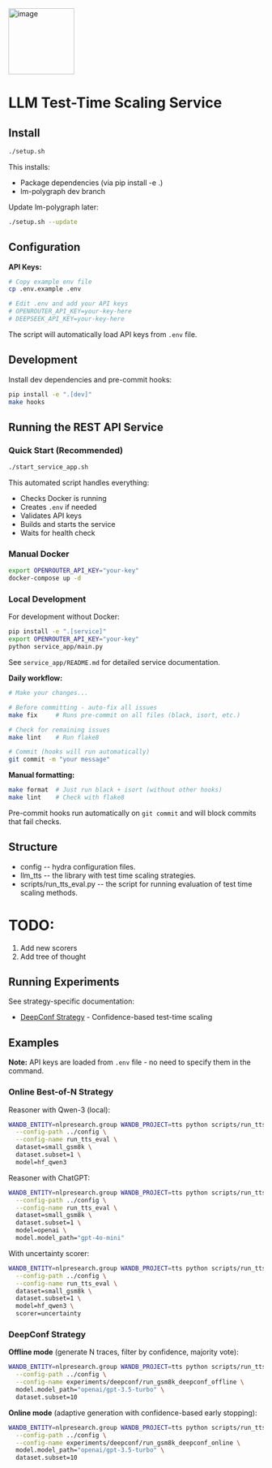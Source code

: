 <img width="130" height="130" alt="image" src="https://github.com/user-attachments/assets/588610f9-f0e2-4bcc-8a71-aa3ffd6af91e" />


# LLM Test-Time Scaling Service

## Install

```bash
./setup.sh
```

This installs:
- Package dependencies (via pip install -e .)
- lm-polygraph dev branch

Update lm-polygraph later:
```bash
./setup.sh --update
```

## Configuration

**API Keys:**
```bash
# Copy example env file
cp .env.example .env

# Edit .env and add your API keys
# OPENROUTER_API_KEY=your-key-here
# DEEPSEEK_API_KEY=your-key-here
```

The script will automatically load API keys from `.env` file.

## Development

Install dev dependencies and pre-commit hooks:
```bash
pip install -e ".[dev]"
make hooks
```

## Running the REST API Service

### Quick Start (Recommended)

```bash
./start_service_app.sh
```

This automated script handles everything:
- Checks Docker is running
- Creates `.env` if needed
- Validates API keys
- Builds and starts the service
- Waits for health check

### Manual Docker

```bash
export OPENROUTER_API_KEY="your-key"
docker-compose up -d
```

### Local Development

For development without Docker:
```bash
pip install -e ".[service]"
export OPENROUTER_API_KEY="your-key"
python service_app/main.py
```

See `service_app/README.md` for detailed service documentation.

**Daily workflow:**
```bash
# Make your changes...

# Before committing - auto-fix all issues
make fix     # Runs pre-commit on all files (black, isort, etc.)

# Check for remaining issues
make lint    # Run flake8

# Commit (hooks will run automatically)
git commit -m "your message"
```

**Manual formatting:**
```bash
make format  # Just run black + isort (without other hooks)
make lint    # Check with flake8
```

Pre-commit hooks run automatically on `git commit` and will block commits that fail checks.

## Structure
* config -- hydra configuration files.
* llm_tts -- the library with test time scaling strategies.
* scripts/run_tts_eval.py -- the script for running evaluation of test time scaling methods.

# TODO:
1. Add new scorers
2. Add tree of thought


## Running Experiments

See strategy-specific documentation:
- [DeepConf Strategy](docs/deepconf/DeepConf.md) - Confidence-based test-time scaling

## Examples

**Note:** API keys are loaded from `.env` file - no need to specify them in the command.

### Online Best-of-N Strategy

Reasoner with Qwen-3 (local):
```bash
WANDB_ENTITY=nlpresearch.group WANDB_PROJECT=tts python scripts/run_tts_eval.py \
  --config-path ../config \
  --config-name run_tts_eval \
  dataset=small_gsm8k \
  dataset.subset=1 \
  model=hf_qwen3
```

Reasoner with ChatGPT:
```bash
WANDB_ENTITY=nlpresearch.group WANDB_PROJECT=tts python scripts/run_tts_eval.py \
  --config-path ../config \
  --config-name run_tts_eval \
  dataset=small_gsm8k \
  dataset.subset=1 \
  model=openai \
  model.model_path="gpt-4o-mini"
```

With uncertainty scorer:
```bash
WANDB_ENTITY=nlpresearch.group WANDB_PROJECT=tts python scripts/run_tts_eval.py \
  --config-path ../config \
  --config-name run_tts_eval \
  dataset=small_gsm8k \
  dataset.subset=1 \
  model=hf_qwen3 \
  scorer=uncertainty
```

### DeepConf Strategy

**Offline mode** (generate N traces, filter by confidence, majority vote):
```bash
WANDB_ENTITY=nlpresearch.group WANDB_PROJECT=tts python scripts/run_tts_eval.py \
  --config-path ../config \
  --config-name experiments/deepconf/run_gsm8k_deepconf_offline \
  model.model_path="openai/gpt-3.5-turbo" \
  dataset.subset=10
```

**Online mode** (adaptive generation with confidence-based early stopping):
```bash
WANDB_ENTITY=nlpresearch.group WANDB_PROJECT=tts python scripts/run_tts_eval.py \
  --config-path ../config \
  --config-name experiments/deepconf/run_gsm8k_deepconf_online \
  model.model_path="openai/gpt-3.5-turbo" \
  dataset.subset=10
```


